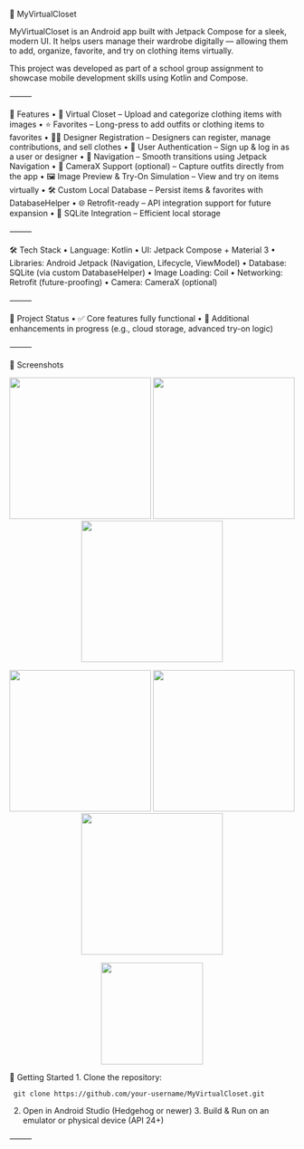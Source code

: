 👗 MyVirtualCloset

MyVirtualCloset is an Android app built with Jetpack Compose for a sleek, modern UI.
It helps users manage their wardrobe digitally — allowing them to add, organize, favorite, and try on clothing items virtually.

This project was developed as part of a school group assignment to showcase mobile development skills using Kotlin and Compose.

⸻

📱 Features
	•	🧥 Virtual Closet – Upload and categorize clothing items with images
	•	⭐ Favorites – Long-press to add outfits or clothing items to favorites
	•	🧑‍🎨 Designer Registration – Designers can register, manage contributions, and sell clothes
	•	👤 User Authentication – Sign up & log in as a user or designer
	•	🧭 Navigation – Smooth transitions using Jetpack Navigation
	•	📸 CameraX Support (optional) – Capture outfits directly from the app
	•	🖼️ Image Preview & Try-On Simulation – View and try on items virtually
	•	🛠️ Custom Local Database – Persist items & favorites with DatabaseHelper
	•	🌐 Retrofit-ready – API integration support for future expansion
	•	💾 SQLite Integration – Efficient local storage

⸻

🛠️ Tech Stack
	•	Language: Kotlin
	•	UI: Jetpack Compose + Material 3
	•	Libraries: Android Jetpack (Navigation, Lifecycle, ViewModel)
	•	Database: SQLite (via custom DatabaseHelper)
	•	Image Loading: Coil
	•	Networking: Retrofit (future-proofing)
	•	Camera: CameraX (optional)

⸻

🧪 Project Status
	•	✅ Core features fully functional
	•	🚧 Additional enhancements in progress (e.g., cloud storage, advanced try-on logic)

⸻

📸 Screenshots

<p align="center">
  <img width="250" src="https://github.com/user-attachments/assets/2347de83-6224-47a8-85ce-333ae413ecf2" />
  <img width="250" src="https://github.com/user-attachments/assets/44514e3b-651f-4c42-b68d-078cd9c1a5fd" />
  <img width="250" src="https://github.com/user-attachments/assets/4875bec5-7d55-42a9-bc37-038ae2bbd57b" />
</p>

<p align="center">
  <img width="250" src="https://github.com/user-attachments/assets/f4d3dcf0-605c-4669-9e0d-c4e16534571c" />
  <img width="250" src="https://github.com/user-attachments/assets/5eed5970-de24-4e72-9ab9-dba8f4e44397" />
  <img width="250" src="https://github.com/user-attachments/assets/72f48aee-a61b-4706-8115-b425e4805913" />
</p>

<p align="center">
  <img width="180" src="https://github.com/user-attachments/assets/32619198-cafe-4286-939e-8bd49e5008da" />
</p>

🚀 Getting Started
	1.	Clone the repository:

     git clone https://github.com/your-username/MyVirtualCloset.git

  2.	Open in Android Studio (Hedgehog or newer)
	3.	Build & Run on an emulator or physical device (API 24+)

⸻

